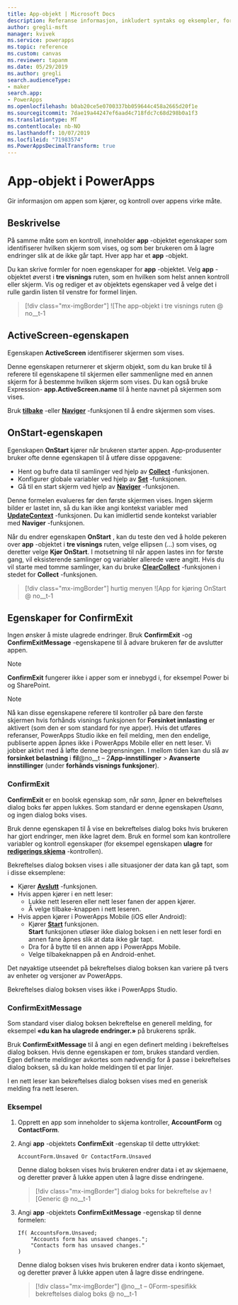```yaml
---
title: App-objekt | Microsoft Docs
description: Referanse informasjon, inkludert syntaks og eksempler, for app-objektet i PowerApps
author: gregli-msft
manager: kvivek
ms.service: powerapps
ms.topic: reference
ms.custom: canvas
ms.reviewer: tapanm
ms.date: 05/29/2019
ms.author: gregli
search.audienceType:
- maker
search.app:
- PowerApps
ms.openlocfilehash: b0ab20ce5e0700337bb059644c458a2665d20f1e
ms.sourcegitcommit: 7dae19a44247ef6aad4c718fdc7c68d298b0a1f3
ms.translationtype: MT
ms.contentlocale: nb-NO
ms.lasthandoff: 10/07/2019
ms.locfileid: "71983574"
ms.PowerAppsDecimalTransform: true
---
```

# <a name="app-object-in-powerapps"></a>App-objekt i PowerApps

Gir informasjon om appen som kjører, og kontroll over appens virke måte.

## <a name="description"></a>Beskrivelse

På samme måte som en kontroll, inneholder **app** -objektet egenskaper som identifiserer hvilken skjerm som vises, og som ber brukeren om å lagre endringer slik at de ikke går tapt. Hver app har et **app** -objekt.

Du kan skrive formler for noen egenskaper for **app** -objektet. Velg **app** -objektet øverst i **tre visnings** ruten, som en hvilken som helst annen kontroll eller skjerm. Vis og rediger et av objektets egenskaper ved å velge det i rulle gardin listen til venstre for formel linjen.

> [!div class="mx-imgBorder"]
> ![The app-objekt i tre visnings ruten @ no__t-1

## <a name="activescreen-property"></a>ActiveScreen-egenskapen

Egenskapen **ActiveScreen** identifiserer skjermen som vises.

Denne egenskapen returnerer et skjerm objekt, som du kan bruke til å referere til egenskapene til skjermen eller sammenligne med en annen skjerm for å bestemme hvilken skjerm som vises. Du kan også bruke Expression- **app.ActiveScreen.name** til å hente navnet på skjermen som vises.

Bruk **[tilbake](function-navigate.md)** -eller **[Naviger](function-navigate.md)** -funksjonen til å endre skjermen som vises.

## <a name="onstart-property"></a>OnStart-egenskapen

Egenskapen **OnStart** kjører når brukeren starter appen. App-produsenter bruker ofte denne egenskapen til å utføre disse oppgavene:

- Hent og bufre data til samlinger ved hjelp av **[Collect](function-clear-collect-clearcollect.md)** -funksjonen.
- Konfigurer globale variabler ved hjelp av **[Set](function-set.md)** -funksjonen.
- Gå til en start skjerm ved hjelp av **[Naviger](function-navigate.md)** -funksjonen.

Denne formelen evalueres før den første skjermen vises. Ingen skjerm bilder er lastet inn, så du kan ikke angi kontekst variabler med **[UpdateContext](function-updatecontext.md)** -funksjonen. Du kan imidlertid sende kontekst variabler med **Naviger** -funksjonen.

Når du endrer egenskapen **OnStart** , kan du teste den ved å holde pekeren over **app** -objektet i **tre visnings** ruten, velge ellipsen (...) som vises, og deretter velge **Kjør OnStart**. I motsetning til når appen lastes inn for første gang, vil eksisterende samlinger og variabler allerede være angitt. Hvis du vil starte med tomme samlinger, kan du bruke **[ClearCollect](function-clear-collect-clearcollect.md)** -funksjonen i stedet for **Collect** -funksjonen.

> [!div class="mx-imgBorder"]
> hurtig menyen ![App for kjøring OnStart @ no__t-1

## <a name="confirmexit-properties"></a>Egenskaper for ConfirmExit

Ingen ønsker å miste ulagrede endringer. Bruk **ConfirmExit** -og **ConfirmExitMessage** -egenskapene til å advare brukeren før de avslutter appen.

> [!NOTE]
> **ConfirmExit** fungerer ikke i apper som er innebygd i, for eksempel Power bi og SharePoint.

> [!NOTE]
> Nå kan disse egenskapene referere til kontroller på bare den første skjermen hvis forhånds visnings funksjonen for **Forsinket innlasting** er aktivert (som den er som standard for nye apper). Hvis det utføres referanser, PowerApps Studio ikke en feil melding, men den endelige, publiserte appen åpnes ikke i PowerApps Mobile eller en nett leser. Vi jobber aktivt med å løfte denne begrensningen. I mellom tiden kan du slå av **forsinket belastning** i **fil**@no__t – 2**App-innstillinger** > **Avanserte innstillinger** (under **forhånds visnings funksjoner**).

### <a name="confirmexit"></a>ConfirmExit

**ConfirmExit** er en boolsk egenskap som, når *sann*, åpner en bekreftelses dialog boks før appen lukkes. Som standard er denne egenskapen *Usann*, og ingen dialog boks vises.

Bruk denne egenskapen til å vise en bekreftelses dialog boks hvis brukeren har gjort endringer, men ikke lagret dem. Bruk en formel som kan kontrollere variabler og kontroll egenskaper (for eksempel egenskapen **ulagre** for [**redigerings skjema**](../controls/control-form-detail.md) -kontrollen).

Bekreftelses dialog boksen vises i alle situasjoner der data kan gå tapt, som i disse eksemplene:

- Kjører [**Avslutt**](function-exit.md) -funksjonen.
- Hvis appen kjører i en nett leser:
  - Lukke nett leseren eller nett leser fanen der appen kjører.
  - Å velge tilbake-knappen i nett leseren.
- Hvis appen kjører i PowerApps Mobile (iOS eller Android):
  - Kjører [**Start**](function-param.md) funksjonen.<br>**Start** funksjonen utløser ikke dialog boksen i en nett leser fordi en annen fane åpnes slik at data ikke går tapt.
  - Dra for å bytte til en annen app i PowerApps Mobile.
  - Velge tilbakeknappen på en Android-enhet.

Det nøyaktige utseendet på bekreftelses dialog boksen kan variere på tvers av enheter og versjoner av PowerApps.

Bekreftelses dialog boksen vises ikke i PowerApps Studio.

### <a name="confirmexitmessage"></a>ConfirmExitMessage

Som standard viser dialog boksen bekreftelse en generell melding, for eksempel **«du kan ha ulagrede endringer.»** på brukerens språk.

Bruk **ConfirmExitMessage** til å angi en egen definert melding i bekreftelses dialog boksen. Hvis denne egenskapen er *tom*, brukes standard verdien. Egen definerte meldinger avkortes som nødvendig for å passe i bekreftelses dialog boksen, så du kan holde meldingen til et par linjer.

I en nett leser kan bekreftelses dialog boksen vises med en generisk melding fra nett leseren.

### <a name="example"></a>Eksempel

1. Opprett en app som inneholder to skjema kontroller, **AccountForm** og **ContactForm**.

1. Angi **app** -objektets **ConfirmExit** -egenskap til dette uttrykket:

    ```powerapps-comma
    AccountForm.Unsaved Or ContactForm.Unsaved
    ```

    Denne dialog boksen vises hvis brukeren endrer data i et av skjemaene, og deretter prøver å lukke appen uten å lagre disse endringene.

    > [!div class="mx-imgBorder"]
    > dialog boks for bekreftelse av ![Generic @ no__t-1

1. Angi **app** -objektets **ConfirmExitMessage** -egenskap til denne formelen:

    ```powerapps-comma
    If( AccountsForm.Unsaved;
        "Accounts form has unsaved changes.";
        "Contacts form has unsaved changes."
    )
    ```

    Denne dialog boksen vises hvis brukeren endrer data i konto skjemaet, og deretter prøver å lukke appen uten å lagre disse endringene.

    > [!div class="mx-imgBorder"]
    > @no__t – 0Form-spesifikk bekreftelses dialog boks @ no__t-1
